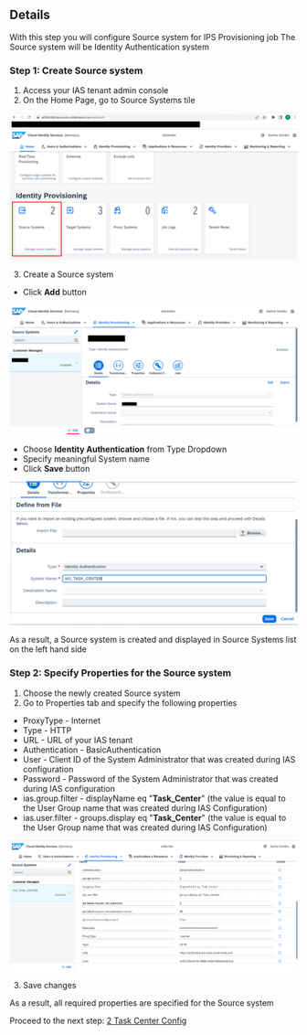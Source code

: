## Details

With this step you will configure Source system for IPS Provisioning job
The Source system will be Identity Authentication system


### Step 1: Create Source system

1. Access your IAS tenant admin console
2. On the Home Page, go to Source Systems tile

![Source Systems tile](./Images/1.2.1.png "Source Systems tile")

3. Create a Source system

- Click **Add** button

![Add system](./Images/1.3.1.png "Add system")

- Choose **Identity Authentication** from Type Dropdown
- Specify meaningful System name
- Click **Save** button

![System params](./Images/1.3.2.png "System params")

As a result, a Source system is created and displayed in Source Systems list on the left hand side 


### Step 2: Specify Properties for the Source system

1. Choose the newly created Source system
2. Go to Properties tab and specify the following properties

- ProxyType - Internet
- Type - HTTP
- URL - URL of your IAS tenant
- Authentication - BasicAuthentication
- User - Client ID of the System Administrator that was created during IAS configuration
- Password - Password of the System Administrator that was created during IAS configuration
- ias.group.filter - displayName eq "**Task_Center**" (the value is equal to the User Group name that was created during IAS Configuration)
- ias.user.filter - groups.display eq "**Task_Center**" (the value is equal to the User Group name that was created during IAS Configuration)

![System params](./Images/2.2.1.png "System params")

3. Save changes

As a result, all required properties are specified for the Source system

Proceed to the next step: [2 Task Center Config](https://github.com/Sereg20/Task_Center/blob/master/S4HANA_config/2%20Task%20Center%20Config/README.md)
